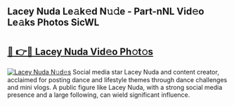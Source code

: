 ## Lacey Nuda Le𝚊k𝚎d N𝚞𝚍e - Part-nNL Vid𝚎o Le𝚊ks Photos SicWL

# <h2><a href="http://fbdi8bx.evod.top/?m=Lacey+Nuda">🔗 👉🔴 Lacey Nuda Vid𝚎o Ph𝚘t𝚘s</a></h2>

[![Lacey Nuda N𝚞d𝚎s](https://i.imgur.com/8V9OHl7.gif)](http://fbdi8bx.evod.top/?m=Lacey+Nuda)
Social media star Lacey Nuda and content creator, acclaimed for posting dance and lifestyle themes through dance challenges and mini vlogs. A public figure like Lacey Nuda, with a strong social media presence and a large following, can wield significant influence. 

